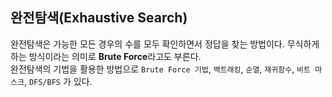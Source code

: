 ## 완전탐색(Exhaustive Search)
완전탐색은 가능한 모든 경우의 수를 모두 확인하면서 정답을 찾는 방법이다. 무식하게 하는 방식이라는 의미로 **Brute Force**라고도 부른다.<br/>
완전탐색의 기법을 활용한 방법으로 `Brute Force 기법`, `백트래킹`, `순열`, `재귀함수`, `비트 마스크`, `DFS/BFS` 가 있다.

